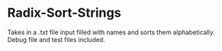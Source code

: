 # Radix-Sort-Strings
Takes in a .txt file input filled with names and sorts them alphabetically.
Debug file and test files included.
